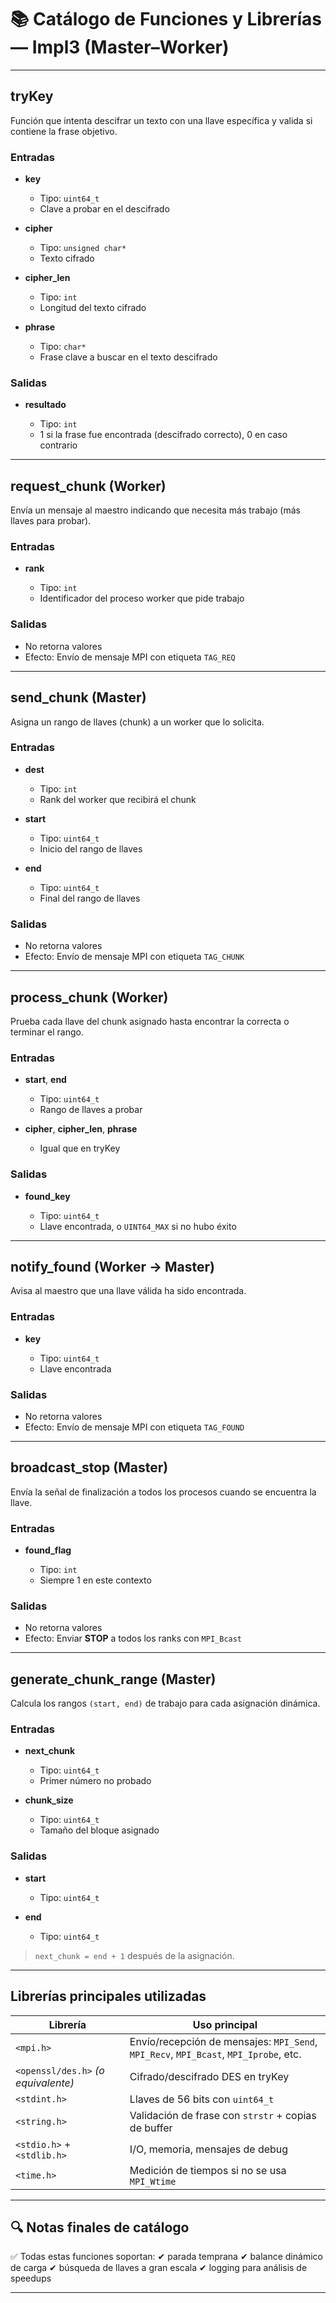 # 📚 Catálogo de Funciones y Librerías — **Impl3 (Master–Worker)**

---

## tryKey

Función que intenta descifrar un texto con una llave específica y valida si contiene la frase objetivo.

### Entradas

* **key**

  * Tipo: `uint64_t`
  * Clave a probar en el descifrado
* **cipher**

  * Tipo: `unsigned char*`
  * Texto cifrado
* **cipher_len**

  * Tipo: `int`
  * Longitud del texto cifrado
* **phrase**

  * Tipo: `char*`
  * Frase clave a buscar en el texto descifrado

### Salidas

* **resultado**

  * Tipo: `int`
  * 1 si la frase fue encontrada (descifrado correcto), 0 en caso contrario

---

## request_chunk (Worker)

Envía un mensaje al maestro indicando que necesita más trabajo (más llaves para probar).

### Entradas

* **rank**

  * Tipo: `int`
  * Identificador del proceso worker que pide trabajo

### Salidas

* No retorna valores
* Efecto: Envío de mensaje MPI con etiqueta `TAG_REQ`

---

## send_chunk (Master)

Asigna un rango de llaves (chunk) a un worker que lo solicita.

### Entradas

* **dest**

  * Tipo: `int`
  * Rank del worker que recibirá el chunk
* **start**

  * Tipo: `uint64_t`
  * Inicio del rango de llaves
* **end**

  * Tipo: `uint64_t`
  * Final del rango de llaves

### Salidas

* No retorna valores
* Efecto: Envío de mensaje MPI con etiqueta `TAG_CHUNK`

---

## process_chunk (Worker)

Prueba cada llave del chunk asignado hasta encontrar la correcta o terminar el rango.

### Entradas

* **start**, **end**

  * Tipo: `uint64_t`
  * Rango de llaves a probar
* **cipher**, **cipher_len**, **phrase**

  * Igual que en tryKey

### Salidas

* **found_key**

  * Tipo: `uint64_t`
  * Llave encontrada, o `UINT64_MAX` si no hubo éxito

---

## notify_found (Worker → Master)

Avisa al maestro que una llave válida ha sido encontrada.

### Entradas

* **key**

  * Tipo: `uint64_t`
  * Llave encontrada

### Salidas

* No retorna valores
* Efecto: Envío de mensaje MPI con etiqueta `TAG_FOUND`

---

## broadcast_stop (Master)

Envía la señal de finalización a todos los procesos cuando se encuentra la llave.

### Entradas

* **found_flag**

  * Tipo: `int`
  * Siempre 1 en este contexto

### Salidas

* No retorna valores
* Efecto: Enviar **STOP** a todos los ranks con `MPI_Bcast`

---

## generate_chunk_range (Master)

Calcula los rangos `(start, end)` de trabajo para cada asignación dinámica.

### Entradas

* **next_chunk**

  * Tipo: `uint64_t`
  * Primer número no probado
* **chunk_size**

  * Tipo: `uint64_t`
  * Tamaño del bloque asignado

### Salidas

* **start**

  * Tipo: `uint64_t`
* **end**

  * Tipo: `uint64_t`

> `next_chunk = end + 1` después de la asignación.

---

## Librerías principales utilizadas

| Librería                            | Uso principal                                                                        |
| ----------------------------------- | ------------------------------------------------------------------------------------ |
| `<mpi.h>`                           | Envío/recepción de mensajes: `MPI_Send`, `MPI_Recv`, `MPI_Bcast`, `MPI_Iprobe`, etc. |
| `<openssl/des.h>` *(o equivalente)* | Cifrado/descifrado DES en tryKey                                                     |
| `<stdint.h>`                        | Llaves de 56 bits con `uint64_t`                                                     |
| `<string.h>`                        | Validación de frase con `strstr` + copias de buffer                                  |
| `<stdio.h>` + `<stdlib.h>`          | I/O, memoria, mensajes de debug                                                      |
| `<time.h>`                          | Medición de tiempos si no se usa `MPI_Wtime`                                         |

---

## 🔍 Notas finales de catálogo

✅ Todas estas funciones soportan:
✔ parada temprana
✔ balance dinámico de carga
✔ búsqueda de llaves a gran escala
✔ logging para análisis de speedups

---
